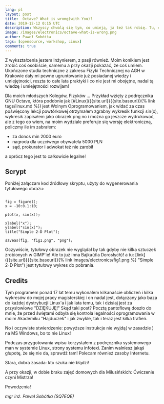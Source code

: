 ```yaml
---
lang: pl
layout: post
title:  Octave? What is wrong(with You)?
date: 2019-12-12 0:15 UTC 
description: Wszyscy chwalą się tym, co umieją, ja też tak robię. Tu, część mojego Warsztatu Pracy ... Oprogramownaie Naukowo-Inżynierskie. Drogie, niedostępne i jakże trudne i niewdzięczne w użyciu. 
image: /images/electronics/octave-what-is-wrong.png
author: Paweł Sobótka
tags: [opensource, workshop, Linux]
comments: true
---
```

Z wykształcenia jestem Inżynierem, z pasji również. Moim konikiem jest zrobić coś osobiście, samemu a przy okazji pokazać, że coś umiem. Ukończone studia techniczne z zakresu Fizyki Technicznej na AGH w Krakowie dały mi pewne ugruntowanie już posiadanej wiedzy i umiejętności, reszta to całe lata praktyki i co nie jest mi obojętne, nadal tą wiedzę i umiejętności rozwijam!

Dla moich młodszych Kolegów, Fizyków ... Przykład wzięty z podręcznika GNU Octave, która podobnie jak [#Linux]({{site.url}}{{site.baseurl}}{% link tags/linux.md %}) jest Wolnym Oprogramowaniem, jak widać za czas poświęcony lekcji powtórkowej otrzymałem zgrabny wykresik funkcji sin(x), wykresik zapisałem jako obrazek png no i można go jeszcze wydrukować, ale z tego co wiem, na moim wydziale preferuje się wersję elektroniczną, policzmy ile im zabrałem: 

- za donos min 2000 euro
- nagroda dla uczciwego obywatela 5000 PLN
- sąd, prokurator i adwokat też nie zarobił

a oprócz tego jest to całkowicie legalne!

## Scrypt

Poniżej załączam kod źródłowy skryptu, użyty do wygenerowania tytułowego obrazu:

```

fig = figure();
x = -10:0.1:10;

plot(x, sin(x));

xlabel("x");
ylabel("sin(x)");
title("Simple 2-D Plot");

saveas(fig, "fig1.png", "png");

```

Oczywiście, tytułowy obrazek nie wyglądał by tak gdyby nie kilka sztuczek zrobionych w GIMP'ie! Ale to już inna Bajka(dla Dorosłych)! a tu: [link]({{site.url}}{{site.baseurl}}{% link images/electronics/fig1.png %} "Simple 2-D Plot") jest tytułowy wykres do pobrania.

## Credits

Tym programem ponad 17 lat temu wykonałem kilkanaście obliczeń i kilka wykresów do mojej pracy magisterskiej i on nadal jest, dołączany jako baza do każdej dystrybucji Linux'a i jak lata temu, tak i dzisiaj jest za przysłowiowe "DZIĘKUJĘ!" Skąd taki post? Pocztą pantoflową doszło do mnie, że przed świętami odbyła się kontrola legalności oprogramowania w moim Akademiku "Hajduczek" i jak zwykle, tak i teraz jest kilka trafień.

No i oczywiste stwierdzenie: powyższe instrukcje nie wyjdą( w zasadzie )  na MS Windows, bo to nie Linux!

Podczas przygotowania wpisu korzystałem z podręcznika systemowego man w systemie Linux, strony systemu infotexi. Zanim walniesz jakąś głupotę, że się nie da, sprawdź tam! Polecam również zasoby Internetu. 

Stara, dobra zasada: kto szuka nie błądzi! 

A przy okazji, w dobie braku zajęć domowych dla Milusińskich: Ćwiczenie czyni Mistrza!

Powodzenia!

_mgr inż. Paweł Sobótka (SQ7EQE)_ 
